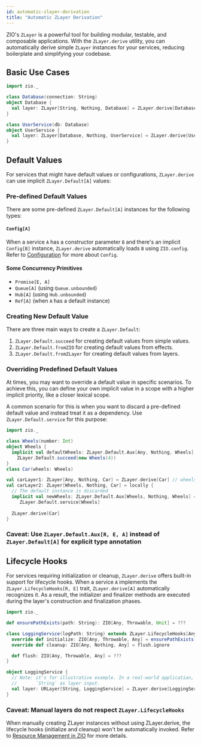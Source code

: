 ```yaml
---
id: automatic-zlayer-derivation
title: "Automatic ZLayer Derivation"
---
```


ZIO's `ZLayer` is a powerful tool for building modular, testable, and composable applications. With the `ZLayer.derive`
utility, you can automatically derive simple `ZLayer` instances for your services, reducing boilerplate and simplifying
your codebase.

## Basic Use Cases

```scala mdoc:compile-only
import zio._

class Database(connection: String)
object Database { 
  val layer: ZLayer[String, Nothing, Database] = ZLayer.derive[Database]
}

class UserService(db: Database) 
object UserService {
  val layer: ZLayer[Database, Nothing, UserService] = ZLayer.derive[UserService]
}
```

## Default Values

For services that might have default values or configurations, `ZLayer.derive` can use implicit `ZLayer.Default[A]` values:

### Pre-defined Default Values

There are some pre-defined `ZLayer.Default[A]` instances for the following types:

#### `Config[A]`

When a service `A` has a constructor parameter `B` and there's an implicit `Config[B]` instance, `ZLayer.derive`
automatically loads `B` using `ZIO.config`. Refer to [Configuration](../configuration/index.md) for more about `Config`.

#### Some Concurrency Primitives

- `Promise[E, A]`
- `Queue[A]` (using `Queue.unbounded`)
- `Hub[A]` (using `Hub.unbounded`)
- `Ref[A]` (when `A` has a default instance)

### Creating New Default Value

There are three main ways to create a `ZLayer.Default`:

1. `ZLayer.Default.succeed` for creating default values from simple values.
2. `ZLayer.Default.fromZIO` for creating default values from effects.
3. `ZLayer.Default.fromZLayer` for creating default values from layers.

### Overriding Predefined Default Values

At times, you may want to override a default value in specific scenarios. To achieve this, you can define your own
implicit value in a scope with a higher implicit priority, like a closer lexical scope.

A common scenario for this is when you want to discard a pre-defined default value and instead treat it as a dependency.
Use `ZLayer.Default.service` for this purpose:

```scala mdoc:compile-only
import zio._

class Wheels(number: Int)
object Wheels {
  implicit val defaultWheels: ZLayer.Default.Aux[Any, Nothing, Wheels] =
    ZLayer.Default.succeed(new Wheels(4)) 
}
class Car(wheels: Wheels)

val carLayer1: ZLayer[Any, Nothing, Car] = ZLayer.derive[Car] // wheels.number == 4
val carLayer2: ZLayer[Wheels, Nothing, Car] = locally {
  // The default instance is discarded
  implicit val newWheels: ZLayer.Default.Aux[Wheels, Nothing, Wheels] =
     ZLayer.Default.service[Wheels]
  
  ZLayer.derive[Car]
}
```

### Caveat: Use `ZLayer.Default.Aux[R, E, A]` instead of `ZLayer.Default[A]` for explicit type annotation

## Lifecycle Hooks

For services requiring initialization or cleanup, `ZLayer.derive` offers built-in support for lifecycle hooks.
When a service `A` implements the `ZLayer.LifecycleHooks[R, E]` trait, `ZLayer.derive[A]` automatically recognizes
it. As a result, the initializer and finalizer methods are executed during the layer's construction and finalization
phases.

```scala mdoc:compile-only
import zio._

def ensurePathExists(path: String): ZIO[Any, Throwable, Unit] = ???

class LoggingService(logPath: String) extends ZLayer.LifecycleHooks[Any, Throwable] {
  override def initialize: ZIO[Any, Throwable, Any] = ensurePathExists(logPath)
  override def cleanup: ZIO[Any, Nothing, Any] = flush.ignore

  def flush: ZIO[Any, Throwable, Any] = ???
}

object LoggingService {
  // Note: it's for illustrative example. In a real-world application, you probably won't want
  //       `String` as layer input.
  val layer: URLayer[String, LoggingService] = ZLayer.derive[LoggingService]
}
```

### Caveat: Manual layers do not respect `ZLayer.LifecycleHooks`

When manually creating ZLayer instances without using ZLayer.derive, the lifecycle hooks (initialize and cleanup) won't
be automatically invoked. Refer to [Resource Management in ZIO](../resource/index.md) for more details.
